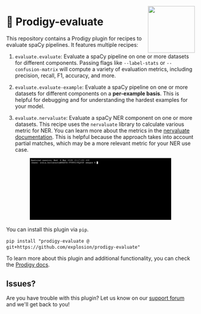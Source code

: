 <a href="https://explosion.ai"><img src="https://explosion.ai/assets/img/logo.svg" width="125" height="125" align="right" /></a>

# 🔎 Prodigy-evaluate

This repository contains a Prodigy plugin for recipes to evaluate spaCy pipelines. It features multiple recipes:

1. `evaluate.evaluate`: Evaluate a spaCy pipeline on one or more datasets for different components. Passing flags like `--label-stats` or `--confusion-matrix` will compute a variety of evaluation metrics, including precision, recall, F1, accuracy, and more. 

2. `evaluate.evaluate-example`: Evaluate a spaCy pipeline on one or more datasets for different components on a **per-example basis**. This is helpful for debugging and for understanding the hardest examples for your model. 

3. `evaluate.nervaluate`: Evaluate a spaCy NER component on one or more datasets. This recipe uses the `nervaluate` library to calculate various metric for NER. You can learn more about the metrics in the [nervaluate documentation](https://github.com/MantisAI/nervaluate). This is helpful because the approach takes into account partial matches, which may be a more relevant metric for your NER use case. 

<p align="center">
  <img src="images/nervaluate2.gif" width="75%">
</p>


You can install this plugin via `pip`. 

```
pip install "prodigy-evaluate @ git+https://github.com/explosion/prodigy-evaluate"
```

To learn more about this plugin and additional functionality, you can check the [Prodigy docs](https://prodi.gy/docs/plugins/#evaluate).

## Issues? 

Are you have trouble with this plugin? Let us know on our [support forum](https://support.prodi.gy/) and we'll get back to you! 